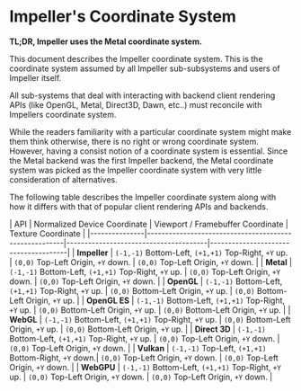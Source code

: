 # Impeller's Coordinate System

**TL;DR, Impeller uses the Metal coordinate system.**

This document describes the Impeller coordinate system. This is the coordinate
system assumed by all Impeller sub-subsystems and users of Impeller itself.

All sub-systems that deal with interacting with backend client rendering APIs
(like OpenGL, Metal, Direct3D, Dawn, etc..) must reconcile with Impellers
coordinate system.

While the readers familiarity with a particular coordinate system might make
them think otherwise, there is no right or wrong coordinate system. However,
having a consist notion of a coordinate system is essential. Since the Metal
backend was the first Impeller backend, the Metal coordinate system was picked
as the Impeller coordinate system with very little consideration of
alternatives.

The following table describes the Impeller coordinate system along with how it
differs with that of popular client rendering APIs and backends.

| API | Normalized Device Coordinate | Viewport / Framebuffer Coordinate |
Texture Coordinate |
|---------------|-------------------------------------------------------|---------------------------------------|--------------------------------------|
| **Impeller** | `(-1,-1)` Bottom-Left, `(+1,+1)` Top-Right, `+Y` up. | `(0,0)`
Top-Left Origin, `+Y` down. | `(0,0)` Top-Left Origin, `+Y` down. | | **Metal**
| `(-1,-1)` Bottom-Left, `(+1,+1)` Top-Right, `+Y` up. | `(0,0)` Top-Left
Origin, `+Y` down. | `(0,0)` Top-Left Origin, `+Y` down. | | **OpenGL** |
`(-1,-1)` Bottom-Left, `(+1,+1)` Top-Right, `+Y` up. | `(0,0)` Bottom-Left
Origin, `+Y` up. | `(0,0)` Bottom-Left Origin, `+Y` up. | | **OpenGL ES** |
`(-1,-1)` Bottom-Left, `(+1,+1)` Top-Right, `+Y` up. | `(0,0)` Bottom-Left
Origin, `+Y` up. | `(0,0)` Bottom-Left Origin, `+Y` up. | | **WebGL** |
`(-1,-1)` Bottom-Left, `(+1,+1)` Top-Right, `+Y` up. | `(0,0)` Bottom-Left
Origin, `+Y` up. | `(0,0)` Bottom-Left Origin, `+Y` up. | | **Direct 3D** |
`(-1,-1)` Bottom-Left, `(+1,+1)` Top-Right, `+Y` up. | `(0,0)` Top-Left Origin,
`+Y` down. | `(0,0)` Top-Left Origin, `+Y` down. | | **Vulkan** | `(-1,-1)`
Top-Left, `(+1,+1)` Bottom-Right, `+Y` down.| `(0,0)` Top-Left Origin, `+Y`
down. | `(0,0)` Top-Left Origin, `+Y` down. | | **WebGPU** | `(-1,-1)`
Bottom-Left, `(+1,+1)` Top-Right, `+Y` up. | `(0,0)` Top-Left Origin, `+Y` down.
| `(0,0)` Top-Left Origin, `+Y` down. |

